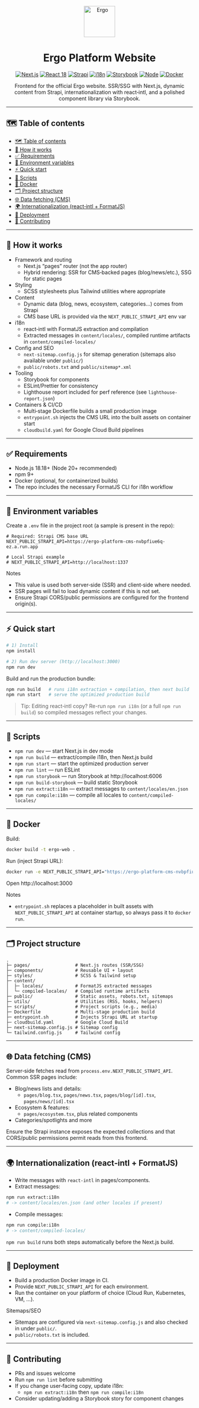 <p align="center">
  <img src="public/icon.png" alt="Ergo" width="84" />
</p>

<h1 align="center">Ergo Platform Website</h1>

<p align="center">
  <a href="https://nextjs.org"><img alt="Next.js" src="https://img.shields.io/badge/Next.js-pages%20router-000?logo=next.js&logoColor=white"></a>
  <a href="#"><img alt="React 18" src="https://img.shields.io/badge/React-18-61dafb?logo=react&logoColor=061a2b"></a>
  <a href="https://strapi.io"><img alt="Strapi" src="https://img.shields.io/badge/CMS-Strapi-2F2E8B?logo=strapi&logoColor=white"></a>
  <a href="#"><img alt="i18n" src="https://img.shields.io/badge/i18n-react--intl-0a7ea4"></a>
  <a href="https://storybook.js.org/"><img alt="Storybook" src="https://img.shields.io/badge/Storybook-9.x-ff4785?logo=storybook&logoColor=white"></a>
  <a href="#"><img alt="Node" src="https://img.shields.io/badge/Node-%E2%89%A5%2018.18%20(20%2B%20rec.)-3c873a?logo=node.js&logoColor=white"></a>
  <a href="#"><img alt="Docker" src="https://img.shields.io/badge/Docker-ready-2496ed?logo=docker&logoColor=white"></a>
</p>

<p align="center">
  Frontend for the official Ergo website. SSR/SSG with Next.js, dynamic content from Strapi, internationalization with react‑intl, and a polished component library via Storybook.
</p>

---

## 🗺️ Table of contents

- [🗺️ Table of contents](#️-table-of-contents)
- [🚀 How it works](#-how-it-works)
- [✅ Requirements](#-requirements)
- [🔐 Environment variables](#-environment-variables)
- [⚡ Quick start](#-quick-start)
- [🧰 Scripts](#-scripts)
- [🐳 Docker](#-docker)
- [🗂️ Project structure](#️-project-structure)
- [🌐 Data fetching (CMS)](#-data-fetching-cms)
- [🌍 Internationalization (react‑intl + FormatJS)](#-internationalization-reactintl--formatjs)
- [🚢 Deployment](#-deployment)
- [🤝 Contributing](#-contributing)

---

## 🚀 How it works

- Framework and routing
  - Next.js “pages” router (not the app router)
  - Hybrid rendering: SSR for CMS‑backed pages (blog/news/etc.), SSG for static pages
- Styling
  - SCSS stylesheets plus Tailwind utilities where appropriate
- Content
  - Dynamic data (blog, news, ecosystem, categories…) comes from Strapi
  - CMS base URL is provided via the `NEXT_PUBLIC_STRAPI_API` env var
- i18n
  - react‑intl with FormatJS extraction and compilation
  - Extracted messages in `content/locales/`, compiled runtime artifacts in `content/compiled-locales/`
- Config and SEO
  - `next-sitemap.config.js` for sitemap generation (sitemaps also available under `public/`)
  - `public/robots.txt` and `public/sitemap*.xml`
- Tooling
  - Storybook for components
  - ESLint/Prettier for consistency
  - Lighthouse report included for perf reference (see `lighthouse-report.json`)
- Containers & CI/CD
  - Multi‑stage Dockerfile builds a small production image
  - `entrypoint.sh` injects the CMS URL into the built assets on container start
  - `cloudbuild.yaml` for Google Cloud Build pipelines

---

## ✅ Requirements

- Node.js 18.18+ (Node 20+ recommended)
- npm 9+
- Docker (optional, for containerized builds)
- The repo includes the necessary FormatJS CLI for i18n workflow

---

## 🔐 Environment variables

Create a `.env` file in the project root (a sample is present in the repo):

```env
# Required: Strapi CMS base URL
NEXT_PUBLIC_STRAPI_API=https://ergo-platform-cms-nvbpfiue6q-ez.a.run.app

# Local Strapi example
# NEXT_PUBLIC_STRAPI_API=http://localhost:1337
```

Notes
- This value is used both server‑side (SSR) and client‑side where needed.
- SSR pages will fail to load dynamic content if this is not set.
- Ensure Strapi CORS/public permissions are configured for the frontend origin(s).

---

## ⚡ Quick start

```bash
# 1) Install
npm install

# 2) Run dev server (http://localhost:3000)
npm run dev
```

Build and run the production bundle:

```bash
npm run build   # runs i18n extraction + compilation, then next build
npm run start   # serve the optimized production build
```

> Tip: Editing react‑intl copy? Re-run `npm run i18n` (or a full `npm run build`) so compiled messages reflect your changes.

---

## 🧰 Scripts

- `npm run dev` — start Next.js in dev mode
- `npm run build` — extract/compile i18n, then Next.js build
- `npm run start` — start the optimized production server
- `npm run lint` — run ESLint
- `npm run storybook` — run Storybook at http://localhost:6006
- `npm run build-storybook` — build static Storybook
- `npm run extract:i18n` — extract messages to `content/locales/en.json`
- `npm run compile:i18n` — compile all locales to `content/compiled-locales/`

---

## 🐳 Docker

Build:

```bash
docker build -t ergo-web .
```

Run (inject Strapi URL):

```bash
docker run -e NEXT_PUBLIC_STRAPI_API="https://ergo-platform-cms-nvbpfiue6q-ez.a.run.app" -p 3000:3000 ergo-web
```

Open http://localhost:3000

Notes
- `entrypoint.sh` replaces a placeholder in built assets with `NEXT_PUBLIC_STRAPI_API` at container startup, so always pass it to `docker run`.

---

## 🗂️ Project structure

```text
.
├─ pages/                 # Next.js routes (SSR/SSG)
├─ components/            # Reusable UI + layout
├─ styles/                # SCSS & Tailwind setup
├─ content/
│  ├─ locales/            # FormatJS extracted messages
│  └─ compiled-locales/   # Compiled runtime artifacts
├─ public/                # Static assets, robots.txt, sitemaps
├─ utils/                 # Utilities (RSS, hooks, helpers)
├─ scripts/               # Project scripts (e.g., media)
├─ Dockerfile             # Multi-stage production build
├─ entrypoint.sh          # Injects Strapi URL at startup
├─ cloudbuild.yaml        # Google Cloud Build
├─ next-sitemap.config.js # Sitemap config
└─ tailwind.config.js     # Tailwind config
```

---

## 🌐 Data fetching (CMS)

Server‑side fetches read from `process.env.NEXT_PUBLIC_STRAPI_API`. Common SSR pages include:

- Blog/news lists and details:
  - `pages/blog.tsx`, `pages/news.tsx`, `pages/blog/[id].tsx`, `pages/news/[id].tsx`
- Ecosystem & features:
  - `pages/ecosystem.tsx`, plus related components
- Categories/spotlights and more

Ensure the Strapi instance exposes the expected collections and that CORS/public permissions permit reads from this frontend.

---

## 🌍 Internationalization (react‑intl + FormatJS)

- Write messages with `react-intl` in pages/components.
- Extract messages:

```bash
npm run extract:i18n
# -> content/locales/en.json (and other locales if present)
```

- Compile messages:

```bash
npm run compile:i18n
# -> content/compiled-locales/
```

`npm run build` runs both steps automatically before the Next.js build.

---

## 🚢 Deployment

- Build a production Docker image in CI.
- Provide `NEXT_PUBLIC_STRAPI_API` for each environment.
- Run the container on your platform of choice (Cloud Run, Kubernetes, VM, …).

Sitemaps/SEO
- Sitemaps are configured via `next-sitemap.config.js` and also checked in under `public/`.
- `public/robots.txt` is included.

---

## 🤝 Contributing

- PRs and issues welcome
- Run `npm run lint` before submitting
- If you change user‑facing copy, update i18n:
  - `npm run extract:i18n` then `npm run compile:i18n`
- Consider updating/adding a Storybook story for component changes

